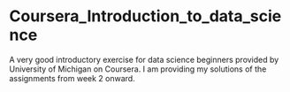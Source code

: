 # Coursera_Introduction_to_data_science
A very good introductory exercise for data science beginners provided by University of Michigan on Coursera. I am providing my solutions of the assignments from week 2 onward.
